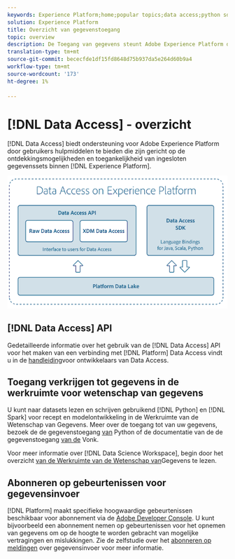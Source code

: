 ```yaml
---
keywords: Experience Platform;home;popular topics;data access;python sdk;spark sdk;data access api
solution: Experience Platform
title: Overzicht van gegevenstoegang
topic: overview
description: De Toegang van gegevens steunt Adobe Experience Platform door gebruikershulpmiddelen te verstrekken die op de ontdekkingsbaarheid en de toegankelijkheid van ingebedde datasets binnen Experience Platform worden geconcentreerd.
translation-type: tm+mt
source-git-commit: bececfde1df15fd8648d75b937da5e264d60b9a4
workflow-type: tm+mt
source-wordcount: '173'
ht-degree: 1%

---
```



# [!DNL Data Access] - overzicht

[!DNL Data Access] biedt ondersteuning voor Adobe Experience Platform door gebruikers hulpmiddelen te bieden die zijn gericht op de ontdekkingsmogelijkheden en toegankelijkheid van ingesloten gegevenssets binnen [!DNL Experience Platform].

![Toegang tot gegevens op Experience Platform](images/Data_Access_Experience_Platform.png)

## [!DNL Data Access] API

Gedetailleerde informatie over het gebruik van de [!DNL Data Access] API voor het maken van een verbinding met [!DNL Platform] Data Access vindt u in de [handleiding](api.md)voor ontwikkelaars van Data Access.

## Toegang verkrijgen tot gegevens in de werkruimte voor wetenschap van gegevens

U kunt naar datasets lezen en schrijven gebruikend [!DNL Python] en [!DNL Spark] voor recept en modelontwikkeling in de Werkruimte van de Wetenschap van Gegevens. Meer over de toegang tot van uw gegevens, bezoek de de gegevenstoegang [van](../data-science-workspace/authoring/python.md) Python of de documentatie van de de gegevenstoegang [van de](../data-science-workspace/authoring/spark.md) Vonk.

Voor meer informatie over [!DNL Data Science Workspace], begin door het overzicht [van de Werkruimte van de Wetenschap van](../data-science-workspace/home.md)Gegevens te lezen.

## Abonneren op gebeurtenissen voor gegevensinvoer

[!DNL Platform] maakt specifieke hoogwaardige gebeurtenissen beschikbaar voor abonnement via de [Adobe Developer Console](https://www.adobe.com/go/devs_console_ui). U kunt bijvoorbeeld een abonnement nemen op gebeurtenissen voor het opnemen van gegevens om op de hoogte te worden gebracht van mogelijke vertragingen en mislukkingen. Zie de zelfstudie over het [abonneren op meldingen](../ingestion/quality/subscribe-events.md) over gegevensinvoer voor meer informatie.